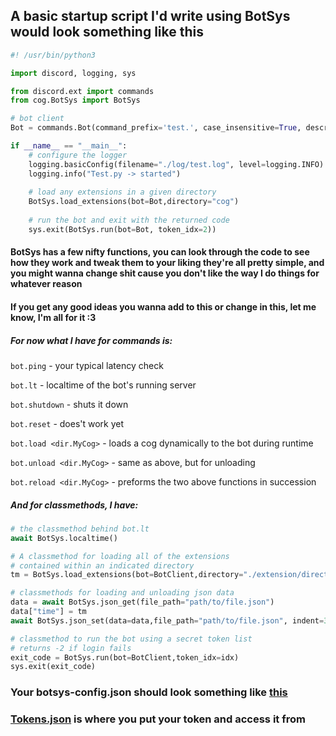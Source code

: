 ## A basic startup script I'd write using BotSys would look something like this

```py
#! /usr/bin/python3

import discord, logging, sys

from discord.ext import commands
from cog.BotSys import BotSys

# bot client
Bot = commands.Bot(command_prefix='test.', case_insensitive=True, description="A basic bot ready for development")

if __name__ == "__main__":
    # configure the logger
    logging.basicConfig(filename="./log/test.log", level=logging.INFO)
    logging.info("Test.py -> started")
    
    # load any extensions in a given directory
    BotSys.load_extensions(bot=Bot,directory="cog")
    
    # run the bot and exit with the returned code
    sys.exit(BotSys.run(bot=Bot, token_idx=2))
```

#### BotSys has a few nifty functions, you can look through the code to see how they work and tweak them to your liking they're all pretty simple, and you might wanna change shit cause you don't like the way I do things for whatever reason 
#### If you get any good ideas you wanna add to this or change in this, let me know, I'm all for it :3

##### For now what I have for commands is:

`bot.ping` - your typical latency check

`bot.lt` - localtime of the bot's running server

`bot.shutdown` - shuts it down

`bot.reset` - does't work yet

`bot.load <dir.MyCog>` - loads a cog dynamically to the bot during runtime

`bot.unload <dir.MyCog>` - same as above, but for unloading

`bot.reload <dir.MyCog>` - preforms the two above functions in succession

##### And for classmethods, I have:
```py
# the classmethod behind bot.lt
await BotSys.localtime()

# A classmethod for loading all of the extensions
# contained within an indicated directory
tm = BotSys.load_extensions(bot=BotClient,directory="./extension/directory")

# classmethods for loading and unloading json data
data = await BotSys.json_get(file_path="path/to/file.json")
data["time"] = tm
await BotSys.json_set(data=data,file_path="path/to/file.json", indent=3)

# classmethod to run the bot using a secret token list
# returns -2 if login fails
exit_code = BotSys.run(bot=BotClient,token_idx=idx)
sys.exit(exit_code)
```

### Your botsys-config.json should look something like [this](https://github.com/ImpishDeathTech/BotSys/blob/master/data/botsys-config.json)
### [Tokens.json]() is where you put your token and access it from
